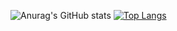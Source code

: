 
![Anurag's GitHub stats](https://github-readme-stats.vercel.app/api?username=NiceBoom&show_icons=true&theme=merko)
[![Top Langs](https://github-readme-stats.vercel.app/api/top-langs/?username=NiceBoom&layout=compact)](https://github.com/anuraghazra/github-readme-stats)




<!--
**NiceBoom/NiceBoom** is a ✨ _special_ ✨ repository because its `README.md` (this file) appears on your GitHub profile.

Here are some ideas to get you started:

- 🔭 I’m currently working on ...
- 🌱 I’m currently learning ...
- 👯 I’m looking to collaborate on ...
- 🤔 I’m looking for help with ...
- 💬 Ask me about ...
- 📫 How to reach me: ...
- 😄 Pronouns: ...
- ⚡ Fun fact: ...
-->
